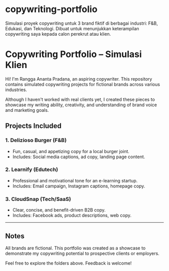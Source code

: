 # copywriting-portfolio
Simulasi proyek copywriting untuk 3 brand fiktif di berbagai industri: F&amp;B, Edukasi, dan Teknologi. Dibuat untuk menunjukkan keterampilan copywriting saya kepada calon perekrut atau klien.
# Copywriting Portfolio – Simulasi Klien

Hi! I'm Rangga Ananta Pradana, an aspiring copywriter. This repository contains simulated copywriting projects for fictional brands across various industries.

Although I haven't worked with real clients yet, I created these pieces to showcase my writing ability, creativity, and understanding of brand voice and marketing goals.

##  Projects Included

### 1.  Delizioso Burger (F&B)
- Fun, casual, and appetizing copy for a local burger joint.
- Includes: Social media captions, ad copy, landing page content.

### 2. Learnify (Edutech)
- Professional and motivational tone for an e-learning startup.
- Includes: Email campaign, Instagram captions, homepage copy.

### 3. CloudSnap (Tech/SaaS)
- Clear, concise, and benefit-driven B2B copy.
- Includes: Facebook ads, product descriptions, web copy.

---

## Notes

All brands are fictional. This portfolio was created as a showcase to demonstrate my copywriting potential to prospective clients or employers.

Feel free to explore the folders above. Feedback is welcome!
